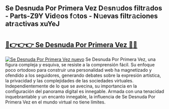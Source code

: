 ## Se Desnuda Por Primera Vez D𝚎sn𝚞dos filtr𝚊dos - Parts-Z9Y Vid𝚎os f𝚘tos - N𝚞evas filtr𝚊ciones atr𝚊ctivas xuYeJ

# <h2><a href="http://mbbzz26.tromn.icu/?c=Se+Desnuda+Por+Primera+Vez">🔗👉👉👉 Se Desnuda Por Primera Vez 🔗🔗</a></h2>

[![Se Desnuda Por Primera Vez nuevo](https://i.imgur.com/pEAQMta.gif)](http://mbbzz26.tromn.icu/?c=Se+Desnuda+Por+Primera+Vez)
Se Desnuda Por Primera Vez, una figura compleja y esquiva, se resiste a la comprensión fácil. Su enfoque poco ortodoxo para construir una personalidad web ha magnetizado y ofendido a los seguidores, generando debates sobre la expresión artística, la privacidad y las complejidades de las sociedades virtuales. Independientemente de lo que se avecina, su importancia en la configuración del panorama digital es innegable. Armada con una tenacidad inquebrantable y un encanto innegable, la influencia de Se Desnuda Por Primera Vez en el mundo virtual no tiene límites.
